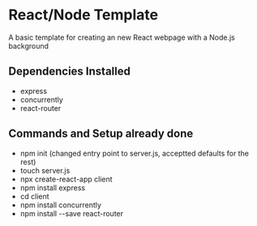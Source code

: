 # React/Node Template 
A basic template for creating an new React webpage with a Node.js background

## Dependencies Installed 
- express
- concurrently
- react-router

## Commands and Setup already done 
- npm init (changed entry point to server.js, acceptted defaults for the rest) 
- touch server.js
- npx create-react-app client
- npm install express
- cd client
- npm install concurrently
- npm install --save react-router
